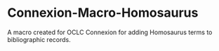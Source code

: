 # Connexion-Macro-Homosaurus
A macro created for OCLC Connexion for adding Homosaurus terms to bibliographic records.
